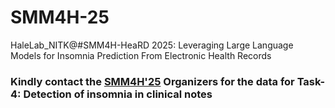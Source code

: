 # SMM4H-25
HaleLab_NITK@#SMM4H-HeaRD 2025: Leveraging Large Language Models for Insomnia Prediction From Electronic Health Records

### Kindly contact the [SMM4H'25](https://github.com/guilopgar/SMM4H-HeaRD-2025-Task-4-Insomnia) Organizers for the data for Task-4: Detection of insomnia in clinical notes





